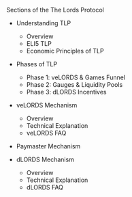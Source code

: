 Sections of the The Lords Protocol 

- Understanding TLP
    - Overview
    - ELI5 TLP
    - Economic Principles of TLP

- Phases of TLP
    - Phase 1: veLORDS & Games Funnel 
    - Phase 2: Gauges & Liquidity Pools
    - Phase 3: dLORDS Incentives

- veLORDS Mechanism
    - Overview
    - Technical Explanation
    - veLORDS FAQ

- Paymaster Mechanism

- dLORDS Mechanism
    - Overview
    - Technical Explanation
    - dLORDS FAQ

